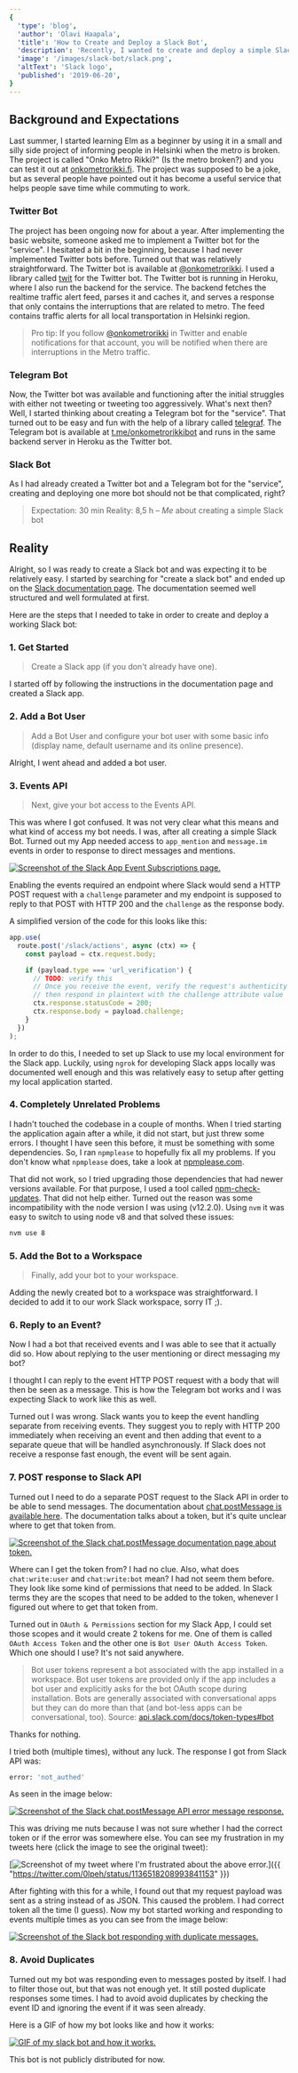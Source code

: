 ```yaml
---
{
  'type': 'blog',
  'author': 'Olavi Haapala',
  'title': 'How to Create and Deploy a Slack Bot',
  'description': 'Recently, I wanted to create and deploy a simple Slack bot. It turned out to be more difficult than I expected and I decided to write about why. I was expecting it to take me 30 minutes but it took me 8.5h.',
  'image': '/images/slack-bot/slack.png',
  'altText': 'Slack logo',
  'published': '2019-06-20',
}
---
```


## Background and Expectations

Last summer, I started learning Elm as a beginner by using it in a small and silly side project of informing people in Helsinki when the metro is broken.
The project is called "Onko Metro Rikki?" (Is the metro broken?) and you can test it out at [onkometrorikki.fi](https://onkometrorikki.fi).
The project was supposed to be a joke, but as several people have pointed out it has become a useful service that helps people save time while commuting to work.

### Twitter Bot

The project has been ongoing now for about a year.
After implementing the basic website, someone asked me to implement a Twitter bot for the "service".
I hesitated a bit in the beginning, because I had never implemented Twitter bots before.
Turned out that was relatively straightforward. The Twitter bot is available at [@onkometrorikki](https://twitter.com/onkometrorikki).
I used a library called [twit](https://github.com/ttezel/twit) for the Twitter bot.
The Twitter bot is running in Heroku, where I also run the backend for the service. The backend fetches the realtime traffic alert feed, parses it and caches it, and serves a response that only contains the interruptions that are related to metro. The feed contains traffic alerts for all local transportation in Helsinki region.

> Pro tip:
> If you follow [@onkometrorikki](https://twitter.com/onkometrorikki) in Twitter and enable notifications for that account, you will be notified when there are interruptions in the Metro traffic.

### Telegram Bot

Now, the Twitter bot was available and functioning after the initial struggles with either not tweeting or tweeting too aggressively.
What's next then?
Well, I started thinking about creating a Telegram bot for the "service".
That turned out to be easy and fun with the help of a library called [telegraf](https://github.com/telegraf/telegraf).
The Telegram bot is available at [t.me/onkometrorikkibot](https://t.me/onkometrorikkibot) and runs in the same backend server in Heroku as the Twitter bot.

### Slack Bot

As I had already created a Twitter bot and a Telegram bot for the "service", creating and deploying one more bot should not be that complicated, right?

> Expectation: 30 min
> Reality: 8,5 h
> – _Me_ about creating a simple Slack bot

## Reality

Alright, so I was ready to create a Slack bot and was expecting it to be relatively easy.
I started by searching for "create a slack bot" and ended up on the [Slack documentation page](https://get.slack.help/hc/en-us/articles/115005265703-Create-a-bot-for-your-workspace).
The documentation seemed well structured and well formulated at first.

Here are the steps that I needed to take in order to create and deploy a working Slack bot:

### 1. Get Started

> Create a Slack app (if you don't already have one).

I started off by following the instructions in the documentation page and created a Slack app.

### 2. Add a Bot User

> Add a Bot User and configure your bot user with some basic info (display name, default username and its online presence).

Alright, I went ahead and added a bot user.

### 3. Events API

> Next, give your bot access to the Events API.

This was where I got confused.
It was not very clear what this means and what kind of access my bot needs.
I was, after all creating a simple Slack Bot.
Turned out my App needed access to `app_mention` and `message.im` events in order to response to direct messages and mentions.

[![Screenshot of the Slack App Event Subscriptions page.](/images/slack-bot/events.png)](/images/slack-bot/events.png)

Enabling the events required an endpoint where Slack would send a HTTP POST request with a `challenge` parameter and my endpoint is supposed to reply to that POST with HTTP 200 and the `challenge` as the response body.

A simplified version of the code for this looks like this:

```typescript
app.use(
  route.post('/slack/actions', async (ctx) => {
    const payload = ctx.request.body;

    if (payload.type === 'url_verification') {
      // TODO: verify this
      // Once you receive the event, verify the request's authenticity and
      // then respond in plaintext with the challenge attribute value
      ctx.response.statusCode = 200;
      ctx.response.body = payload.challenge;
    }
  })
);
```

In order to do this, I needed to set up Slack to use my local environment for the Slack app.
Luckily, using `ngrok` for developing Slack apps locally was documented well enough and this was relatively easy to setup after getting my local application started.

### 4. Completely Unrelated Problems

I hadn't touched the codebase in a couple of months.
When I tried starting the application again after a while, it did not start, but just threw some errors.
I thought I have seen this before, it must be something with some dependencies.
So, I ran `npmplease` to hopefully fix all my problems.
If you don't know what `npmplease` does, take a look at [npmplease.com](http://npmplease.com/).

That did not work, so I tried upgrading those dependencies that had newer versions available.
For that purpose, I used a tool called [npm-check-updates](https://github.com/tjunnone/npm-check-updates).
That did not help either.
Turned out the reason was some incompatibility with the node version I was using (v12.2.0).
Using `nvm` it was easy to switch to using node v8 and that solved these issues:

```bash
nvm use 8
```

### 5. Add the Bot to a Workspace

> Finally, add your bot to your workspace.

Adding the newly created bot to a workspace was straightforward.
I decided to add it to our work Slack workspace, sorry IT ;).

### 6. Reply to an Event?

Now I had a bot that received events and I was able to see that it actually did so.
How about replying to the user mentioning or direct messaging my bot?

I thought I can reply to the event HTTP POST request with a body that will then be seen as a message.
This is how the Telegram bot works and I was expecting Slack to work like this as well.

Turned out I was wrong.
Slack wants you to keep the event handling separate from receiving events.
They suggest you to reply with HTTP 200 immediately when receiving an event and then adding that event to a separate queue that will be handled asynchronously.
If Slack does not receive a response fast enough, the event will be sent again.

### 7. POST response to Slack API

Turned out I need to do a separate POST request to the Slack API in order to be able to send messages.
The documentation about [chat.postMessage is available here](https://api.slack.com/methods/chat.postMessage).
The documentation talks about a token, but it's quite unclear where to get that token from.

[![Screenshot of the Slack chat.postMessage documentation page about token.](/images/slack-bot/token.png)](/images/slack-bot/token.png)

Where can I get the token from?
I had no clue.
Also, what does `chat:write:user` and `chat:write:bot` mean?
I had not seem them before.
They look like some kind of permissions that need to be added.
In Slack terms they are the scopes that need to be added to the token, whenever I figured out where to get that token from.

Turned out in `OAuth & Permissions` section for my Slack App, I could set those scopes and it would create 2 tokens for me.
One of them is called `OAuth Access Token` and the other one is `Bot User OAuth Access Token`.
Which one should I use?
It's not said anywhere.

> Bot user tokens represent a bot associated with the app installed in a workspace. Bot user tokens are provided only if the app includes a bot user and explicitly asks for the bot OAuth scope during installation. Bots are generally associated with conversational apps but they can do more than that (and bot-less apps can be conversational, too).
> Source: [api.slack.com/docs/token-types#bot](https://api.slack.com/docs/token-types#bot)

Thanks for nothing.

I tried both (multiple times), without any luck.
The response I got from Slack API was:

```bash
error: 'not_authed'

```

As seen in the image below:

[![Screenshot of the Slack chat.postMessage API error message response.](/images/slack-bot/error.jpg)](/images/slack-bot/error.jpg)

This was driving me nuts because I was not sure whether I had the correct token or if the error was somewhere else.
You can see my frustration in my tweets here (click the image to see the original tweet):

[![Screenshot of my tweet where I'm frustrated about the above error.](/images/slack-bot/tweet.png)]({{ "https://twitter.com/0lpeh/status/1136518208993841153" }})

After fighting with this for a while, I found out that my request payload was sent as a string instead of as JSON.
This caused the problem.
I had correct token all the time (I guess).
Now my bot started working and responding to events multiple times as you can see from the image below:

[![Screenshot of the Slack bot responding with duplicate messages.](/images/slack-bot/duplicates.png)](/images/slack-bot/duplicates.png)

### 8. Avoid Duplicates

Turned out my bot was responding even to messages posted by itself.
I had to filter those out, but that was not enough yet.
It still posted duplicate responses some times.
I had to avoid avoid duplicates by checking the event ID and ignoring the event if it was seen already.

Here is a GIF of how my bot looks like and how it works:

[![GIF of my slack bot and how it works.](/images/slack-bot/peek.gif)](https://twitter.com/0lpeh/status/1138154635351461888")

This bot is not publicly distributed for now.
